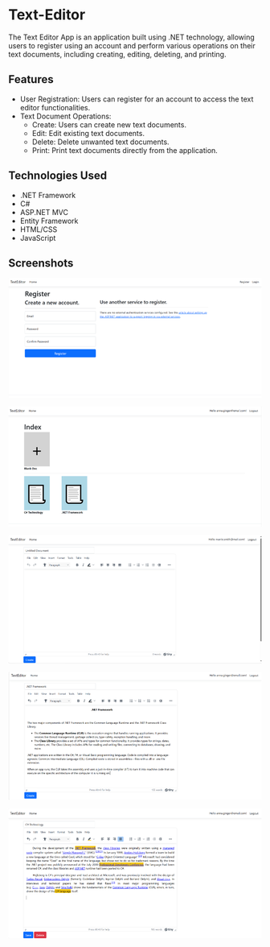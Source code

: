 # Text-Editor


The Text Editor App is an application built using .NET technology, allowing users to register using an account and perform various operations on their text documents, including creating, editing, deleting, and printing.

## Features

- User Registration: Users can register for an account to access the text editor functionalities.
- Text Document Operations:
  - Create: Users can create new text documents.
  - Edit: Edit existing text documents.
  - Delete: Delete unwanted text documents.
  - Print: Print text documents directly from the application.

## Technologies Used

- .NET Framework
- C#
- ASP.NET MVC
- Entity Framework
- HTML/CSS
- JavaScript

## Screenshots

![Register Page](images/1.png)


![Text Editor](images/2.png)

![Text Editor](images/3.png)

![Text Editor](images/4.png)

![Text Editor](images/5.png)


